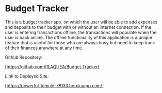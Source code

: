 # Budget Tracker

This is a budget tracker app, on which the user will be able to add expenses and deposits to their budget with or without an internet connection. If the user is entering transactions offline, the transactions will populate when the user is back online.  The offline functionality of this application is a unique feature that is useful for those who are always busy but need to keep track of their finances anywhere at any time.  


Github Repository: 

[https://github.com/RLAQUEA/Budget-Tracker]

Link to Deployed Site: 

[https://powerful-temple-78133.herokuapp.com/]